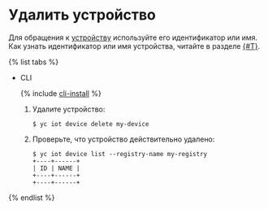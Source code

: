 # Удалить устройство

Для обращения к [устройству](../../concepts/index.md#device) используйте его идентификатор или имя. Как узнать идентификатор или имя устройства, читайте в разделе [{#T}](device-list.md).

{% list tabs %}

- CLI

  {% include [cli-install](../../../_includes/cli-install.md) %}

  1. Удалите устройство:

      ```
      $ yc iot device delete my-device
      ```

  1. Проверьте, что устройство действительно удалено:

      ```
      $ yc iot device list --registry-name my-registry
      +----+------+
      | ID | NAME |
      +----+------+
      +----+------+
      ```
{% endlist %}
